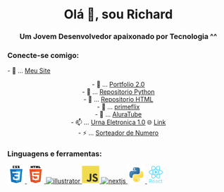<h1 align="center">Olá 👋, sou Richard</h1>
<h3 align="center">Um Jovem Desenvolvedor apaixonado por Tecnologia ^^</h3>

<h3 align="left">Conecte-se comigo:</h3>
<p>
  - 🔭  ... <a href="https://portfolio-richard.vercel.app/" target="_blank" rel="noreferrer">Meu Site</a>
</p>
<p align="center">
  - 🔭  ... <a href="https://github.com/RicCost4/portfolio2.0#readme" target="_blank">Portfolio 2.0</a><br>
  - 🌱  ... <a href="https://github.com/RicCost4/Repositorio-Python#readme" target="_blank">Repositorio Python</a><br>
  - 👯  ... <a href="https://github.com/RicCost4/Repositorio-HTML#readme" target="_blank">Repositorio HTML</a><br>
  - 🤔  ... <a href="https://github.com/RicCost4/primeflix#readme" target="_blank">primeflix</a><br>
  - 💬  ... <a href="https://github.com/RicCost4/AluraTube#readme" target="_blank">AluraTube</a><br>
  - 📫  ... <a href="https://github.com/RicCost4/Urna-Eletronica1.0#readme" target="_blank">Urna Eletronica 1.0</a>
  🌐 <a href="https://riccost4.github.io/Urna-Eletronica1.0/" target="_blank" rel="noreferrer">Link</a><br>
  - ⚡  ... <a href="https://github.com/RicCost4/Sorteador-de-Numero#readme" target="_blank">Sorteador de Numero</a>
</p>

<h3 align="left">Linguagens e ferramentas:</h3>
<p align="left"> 
  <a href="https://www.w3schools.com/css/" target="_blank" rel="noreferrer"> <img src="https://raw.githubusercontent.com/devicons/devicon/master/icons/css3/css3-original-wordmark.svg" alt="css3" width="40" height="40"/> </a> <a href="https://www.w3.org/html/" target="_blank" rel="noreferrer"> <img src="https://raw.githubusercontent.com/devicons/devicon/master/icons/html5/html5-original-wordmark.svg" alt="html5" width="40" height="40"/> </a> <a href="https://www.adobe.com/in/products/illustrator.html" target="_blank" rel="noreferrer"> <img src="https://www.vectorlogo.zone/logos/adobe_illustrator/adobe_illustrator-icon.svg" alt="illustrator" width="40" height="40"/> </a> <a href="https://developer.mozilla.org/en-US/docs/Web/JavaScript" target="_blank" rel="noreferrer"> <img src="https://raw.githubusercontent.com/devicons/devicon/master/icons/javascript/javascript-original.svg" alt="javascript" width="40" height="40"/> </a> <a href="https://nextjs.org/" target="_blank" rel="noreferrer"> <img src="https://cdn.worldvectorlogo.com/logos/nextjs-2.svg" alt="nextjs" width="40" height="40"/> </a> <a href="https://www.python.org" target="_blank" rel="noreferrer"> <img src="https://raw.githubusercontent.com/devicons/devicon/master/icons/python/python-original.svg" alt="python" width="40" height="40"/> </a> <a href="https://reactjs.org/" target="_blank" rel="noreferrer"> <img src="https://raw.githubusercontent.com/devicons/devicon/master/icons/react/react-original-wordmark.svg" alt="react" width="40" height="40"/> </a> 
</p>
